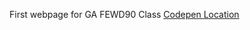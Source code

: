 First webpage for GA FEWD90 Class
<a href="http://codepen.io/jwebbstevens/pen/pbNRPX/">Codepen Location</a>